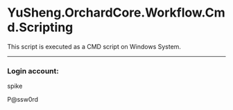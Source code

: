 # YuSheng.OrchardCore.Workflow.Cmd.Scripting



This script is executed as a CMD script on Windows System.

---

### Login account:

spike

P@ssw0rd


